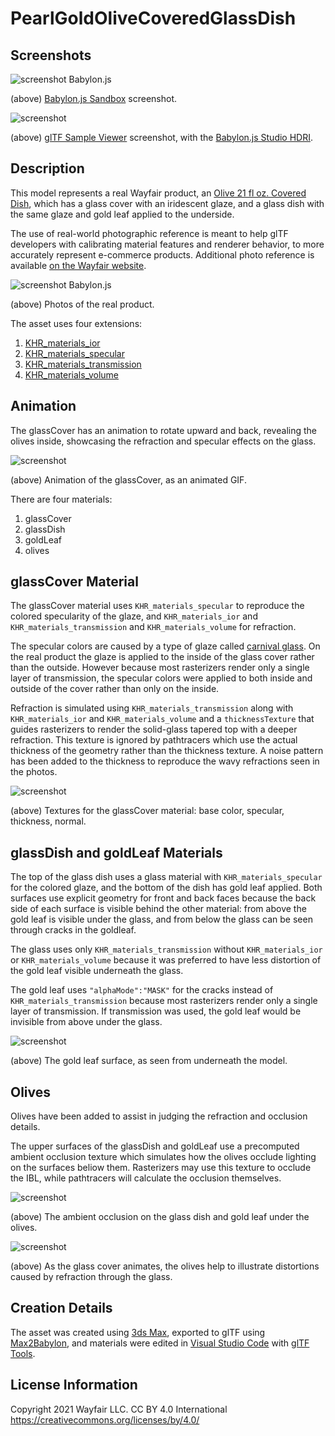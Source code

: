 # PearlGoldOliveCoveredGlassDish 

## Screenshots

![screenshot Babylon.js](screenshot/screenshot_Large.jpg)

(above) [Babylon.js Sandbox](https://sandbox.babylonjs.com/) screenshot.

![screenshot](screenshot/glTFSampleViewer.jpg)

(above) [glTF Sample Viewer](https://github.khronos.org/glTF-Sample-Viewer-Release/) screenshot, with the [Babylon.js Studio HDRI](https://github.com/BabylonJS/Assets/blob/master/environments/studioSoftbox2Umbrellas_panorama_radiance.hdr).

## Description

This model represents a real Wayfair product, an [Olive 21 fl oz. Covered Dish](https://www.wayfair.com/kitchen-tabletop/pdp/bloomsbury-market-olive-21-fl-oz-covered-dish-w001802862.html?piid=1661795386), which has a glass cover with an iridescent glaze, and a glass dish with the same glaze and gold leaf applied to the underside. 

The use of real-world photographic reference is meant to help glTF developers with calibrating material features and renderer behavior, to more accurately represent e-commerce products. Additional photo reference is available [on the Wayfair website](https://www.wayfair.com/kitchen-tabletop/pdp/bloomsbury-market-olive-21-fl-oz-covered-dish-w001802862.html?piid=1661795386).

![screenshot Babylon.js](screenshot/ReferencePhotos.jpg)

(above) Photos of the real product.

The asset uses four extensions:

1. [KHR_materials_ior](https://github.com/KhronosGroup/glTF/tree/master/extensions/2.0/Khronos/KHR_materials_ior)
1. [KHR_materials_specular](https://github.com/KhronosGroup/glTF/tree/master/extensions/2.0/Khronos/KHR_materials_specular)
1. [KHR_materials_transmission](https://github.com/KhronosGroup/glTF/tree/master/extensions/2.0/Khronos/KHR_materials_transmission)
1. [KHR_materials_volume](https://github.com/KhronosGroup/glTF/tree/master/extensions/2.0/Khronos/KHR_materials_volume)

## Animation

The glassCover has an animation to rotate upward and back, revealing the olives inside, showcasing the refraction and specular effects on the glass.

![screenshot](screenshot/glassCover_animation.gif)

(above) Animation of the glassCover, as an animated GIF.

There are four materials: 

1. glassCover
1. glassDish
1. goldLeaf
1. olives

## glassCover Material

The glassCover material uses `KHR_materials_specular` to reproduce the colored specularity of the glaze, and `KHR_materials_ior` and `KHR_materials_transmission` and `KHR_materials_volume` for refraction. 

The specular colors are caused by a type of glaze called [carnival glass](http://www.ddoty.com/newcomers.html). On the real product the glaze is applied to the inside of the glass cover rather than the outside. However because most rasterizers render only a single layer of transmission, the specular colors were applied to both inside and outside of the cover rather than only on the inside.

Refraction is simulated using `KHR_materials_transmission` along with `KHR_materials_ior` and `KHR_materials_volume` and a `thicknessTexture` that guides rasterizers to render the solid-glass tapered top with a deeper refraction. This texture is ignored by pathtracers which use the actual thickness of the geometry rather than the thickness texture. A noise pattern has been added to the thickness to reproduce the wavy refractions seen in the photos.

![screenshot](screenshot/glassCover_textures.jpg)

(above) Textures for the glassCover material: base color, specular, thickness, normal.

## glassDish and goldLeaf Materials

The top of the glass dish uses a glass material with `KHR_materials_specular` for the colored glaze, and the bottom of the dish has gold leaf applied. Both surfaces use explicit geometry for front and back faces because the back side of each surface is visible behind the other material: from above the gold leaf is visible under the glass, and from below the glass can be seen through cracks in the goldleaf.

The glass uses only `KHR_materials_transmission` without `KHR_materials_ior` or `KHR_materials_volume` because it was preferred to have less distortion of the gold leaf visible underneath the glass. 

The gold leaf uses `"alphaMode":"MASK"` for the cracks instead of `KHR_materials_transmission` because most rasterizers render only a single layer of transmission. If transmission was used, the gold leaf would be invisible from above under the glass. 

![screenshot](screenshot/glassDish_goldleaf.jpg)

(above) The gold leaf surface, as seen from underneath the model.

## Olives

Olives have been added to assist in judging the refraction and occlusion details. 

The upper surfaces of the glassDish and goldLeaf use a precomputed ambient occlusion texture which simulates how the olives occlude lighting on the surfaces beliow them. Rasterizers may use this texture to occlude the IBL, while pathtracers will calculate the occlusion themselves.

![screenshot](screenshot/glassDish_olives.jpg)

(above) The ambient occlusion on the glass dish and gold leaf under the olives. 

![screenshot](screenshot/glassDish_olives_refraction.jpg)

(above) As the glass cover animates, the olives help to illustrate distortions caused by refraction through the glass. 

## Creation Details

The asset was created using [3ds Max](https://www.autodesk.com/products/3ds-max), exported to glTF using [Max2Babylon](https://github.com/BabylonJS/Exporters#babylonjs-exporters), and materials were edited in [Visual Studio Code](https://code.visualstudio.com/) with [glTF Tools](https://github.com/AnalyticalGraphicsInc/gltf-vscode#gltf-tools-extension-for-visual-studio-code).


## License Information

Copyright 2021 Wayfair LLC. CC BY 4.0 International https://creativecommons.org/licenses/by/4.0/
